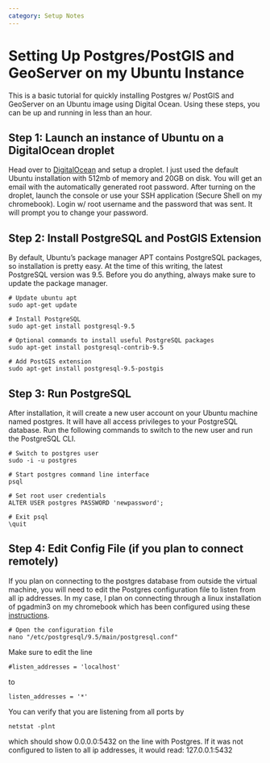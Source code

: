 ```yaml
---
category: Setup Notes
---
```

# Setting Up Postgres/PostGIS and GeoServer on my Ubuntu Instance
This is a basic tutorial for quickly installing Postgres w/ PostGIS and GeoServer on an Ubuntu image using Digital Ocean. Using these steps, you can be up and running in less than an hour.

## Step 1: Launch an instance of Ubuntu on a DigitalOcean droplet
Head over to [DigitalOcean](https://www.digitalocean.com/) and setup a droplet. I just used the default Ubuntu installation with 512mb of memory and 20GB on disk. You will get an email with the automatically generated root password. After turning on the droplet, launch the console or use your SSH application (Secure Shell on my chromebook). Login w/ root username and the password that was sent. It will prompt you to change your password.

## Step 2: Install PostgreSQL and PostGIS Extension
By default, Ubuntu’s package manager APT contains PostgreSQL packages, so installation is pretty easy. At the time of this writing, the latest PostgreSQL version was 9.5. Before you do anything, always make sure to update the package manager.
```
# Update ubuntu apt
sudo apt-get update

# Install PostgreSQL
sudo apt-get install postgresql-9.5

# Optional commands to install useful PostgreSQL packages
sudo apt-get install postgresql-contrib-9.5

# Add PostGIS extension
sudo apt-get install postgresql-9.5-postgis
```

## Step 3: Run PostgreSQL
After installation, it will create a new user account on your Ubuntu machine named postgres. It will have all access privileges to your PostgreSQL database. Run the following commands to switch to the new user and run the PostgreSQL CLI.
```
# Switch to postgres user
sudo -i -u postgres

# Start postgres command line interface
psql

# Set root user credentials
ALTER USER postgres PASSWORD 'newpassword';

# Exit psql
\quit
```

## Step 4: Edit Config File (if you plan to connect remotely)
If you plan on connecting to the postgres database from outside the virtual machine, you will need to edit the Postgres configuration file to listen from all ip addresses. In my case, I plan on connecting through a linux installation of pgadmin3 on my chromebook which has been configured using these [instructions](https://black-tea.github.io/data%20analysis/2017/01/14/Chromebook-Setup!.html).
```
# Open the configuration file
nano "/etc/postgresql/9.5/main/postgresql.conf"
```
Make sure to edit the line
```
#listen_addresses = 'localhost'
```
to
```
listen_addresses = '*'
```
You can verify that you are listening from all ports by
```
netstat -plnt
```
which should show 0.0.0.0:5432 on the line with Postgres. If it was not configured to listen to all ip addresses, it would read: 127.0.0.1:5432


